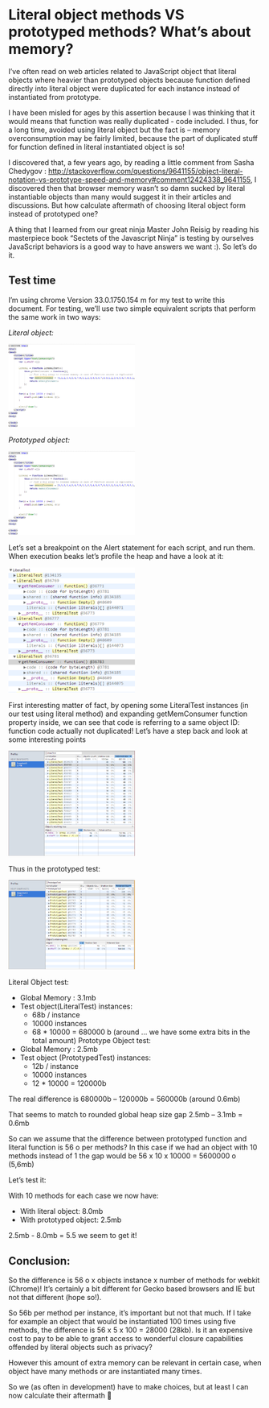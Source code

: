 Literal object methods VS prototyped methods? What’s about memory?
=================================================================

I’ve often read on web articles related to JavaScript object that literal objects where heavier than prototyped objects because function defined directly into literal object were duplicated for each instance instead of instantiated from prototype.

I have been misled for ages by this assertion because I was thinking that it would means that function was really duplicated - code included. I thus, for a long time, avoided using literal object but the fact is – memory overconsumption may be fairly limited, because the part of duplicated stuff for function defined in literal instantiated object is so!

I discovered that, a few years ago, by reading a little comment from Sasha Chedygov : http://stackoverflow.com/questions/9641155/object-literal-notation-vs-prototype-speed-and-memory#comment12424338_9641155, I discovered then that browser memory wasn’t so damn sucked by literal instantiable objects than many would suggest it in their articles and discussions. But how calculate aftermath of choosing literal object form instead of prototyped one?

A thing that I learned from our great ninja Master John Reisig by reading his masterpiece book “Sectets of the Javascript Ninja” is testing by ourselves JavaScript behaviors is a good way to have answers we want :). So let’s do it.

Test time
---------

I’m using chrome Version 33.0.1750.154 m for my test to write this document. For testing, we’ll use two simple equivalent scripts that perform the same work in two ways: 

_Literal object:_

<img src="/img/im4.png" width="50%" height="50%">
 
_Prototyped object:_

<img src="/img/im4.png" width="50%" height="50%">

Let’s set a breakpoint on the Alert statement for each script, and run them. When execution beaks let’s profile the heap and have a look at it:

<img src="/img/im1.png" width="50%" height="50%">

First interesting matter of fact, by opening some LiteralTest instances (in our test using literal method) and expanding getMemConsumer function property inside, we can see that code is referring to a same object ID: function code actually not duplicated!
Let’s have a step back and look at some interesting points

<img src="/img/im2.png" width="50%" height="50%">

Thus in the prototyped test:

<img src="/img/im3.png" width="50%" height="50%">

Literal Object test:

- Global Memory : 3.1mb
- Test object(LiteralTest) instances:
    - 68b / instance
    - 10000 instances
    - 68 * 10000 = 680000 b (around … we have some extra bits in the total amount)
Prototype Object test:
- Global Memory : 2.5mb
- Test object (PrototypedTest) instances:
    - 12b / instance
    - 10000 instances
    - 12 * 10000 = 120000b

The real difference is 680000b – 120000b = 560000b (around 0.6mb)

That seems to match to rounded global heap size gap 2.5mb – 3.1mb = 0.6mb

So can we assume that the difference between prototyped function and literal function is 56 o per methods? In this case if we had an object with 10 methods instead of 1 the gap would be 56 x 10 x 10000 = 5600000 o (5,6mb)

Let’s test it:

With 10 methods for each case we now have:

- With literal object: 8.0mb
- With prototyped object: 2.5mb

2.5mb - 8.0mb = 5.5 we seem to get it!

Conclusion:
-----------

So the difference is 56 o x objects instance x number of methods for webkit (Chrome)! It’s certainly a bit different for Gecko based browsers and IE but not that different (hope so!).

So 56b per method per instance, it’s important but not that much. If I take for example an object that would be instantiated 100 times using five methods, the difference is 56 x 5 x 100 = 28000 (28kb). Is it an expensive cost to pay to be able to grant access to wonderful closure capabilities offended by literal objects such as privacy?

However this amount of extra memory can be relevant in certain case, when object have many methods or are instantiated many times.

So we (as often in development) have to make choices, but at least I can now calculate their aftermath 